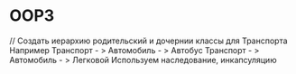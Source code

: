# OOP3
// Создать иерархию родительский и дочернии классы для Транспорта
Например Транспорт - > Автомобиль - > Автобус
Транспорт - > Автомобиль - > Легковой
Используем наследование, инкапсуляцию
